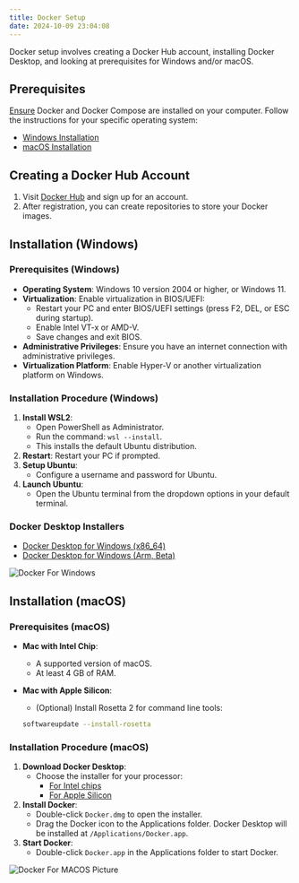 ```yaml
---
title: Docker Setup
date: 2024-10-09 23:04:08
---
```


Docker setup involves creating a Docker Hub account, installing Docker Desktop,
and looking at prerequisites for Windows and/or macOS.

## Prerequisites
<p id ="prereqs">
<ins>Ensure</ins> Docker and Docker Compose are installed on your computer.
Follow the instructions for your specific operating system:</p>

- [Windows Installation](#installation-windows)
- [macOS Installation](#installation-macos)

## Creating a Docker Hub Account

1. Visit [Docker Hub](https://hub.docker.com/) and sign up for an account.
2. After registration, you can create repositories to store your Docker images.

## Installation (Windows)

### Prerequisites (Windows)

- **Operating System**: Windows 10 version 2004 or higher, or Windows 11.
- **Virtualization**: Enable virtualization in BIOS/UEFI:
  - Restart your PC and enter BIOS/UEFI settings (press F2, DEL, or ESC during startup).
  - Enable Intel VT-x or AMD-V.
  - Save changes and exit BIOS.
- **Administrative Privileges**:
Ensure you have an internet connection with administrative privileges.
- **Virtualization Platform**:
Enable Hyper-V or another virtualization platform on Windows.

### Installation Procedure (Windows)

1. **Install WSL2**:
   - Open PowerShell as Administrator.
   - Run the command: `wsl --install`.
   - This installs the default Ubuntu distribution.
2. **Restart**: Restart your PC if prompted.
3. **Setup Ubuntu**:
   - Configure a username and password for Ubuntu.
4. **Launch Ubuntu**:
   - Open the Ubuntu terminal from the dropdown options in your default terminal.

### Docker Desktop Installers

- [Docker Desktop for Windows (x86_64)](https://desktop.docker.com/win/main/amd64/Docker%20Desktop%20Installer.exe?utm_source=docker&utm_medium=webreferral&utm_campaign=docs-driven-download-win-amd64&_gl=1*ob2okp*_gcl_au*MTk4MjUzOTE5NC4xNzI2MDY0NjIz*_ga*MjEyMDgxMjcwMy4xNzI1NjMyNzQ4*_ga_XJWPQMJYHQ*MTcyNjY4MDQ2OC42LjEuMTcyNjY4MDQ4OS4zOS4wLjA.)
- [Docker Desktop for Windows (Arm, Beta)](https://desktop.docker.com/win/main/arm64/Docker%20Desktop%20Installer.exe?utm_source=docker&utm_medium=webreferral&utm_campaign=docs-driven-download-win-arm64&_gl=1*1sw13m4*_gcl_au*MTk4MjUzOTE5NC4xNzI2MDY0NjIz*_ga*MjEyMDgxMjcwMy4xNzI1NjMyNzQ4*_ga_XJWPQMJYHQ*MTcyNjY4MDQ2OC42LjEuMTcyNjY4MDQ4OS4zOS4wLjA.)

![Docker For Windows](https://github.com/user-attachments/assets/25527e51-215a-4962-b33f-1f02d14b95ec)

## Installation (macOS)

### Prerequisites (macOS)

- **Mac with Intel Chip**:
  - A supported version of macOS.
  - At least 4 GB of RAM.
- **Mac with Apple Silicon**:
  - (Optional) Install Rosetta 2 for command line tools:

  ```bash
  softwareupdate --install-rosetta
  ```

### Installation Procedure (macOS)

1. **Download Docker Desktop**:
   - Choose the installer for your processor:
     - [For Intel chips](https://desktop.docker.com/mac/main/amd64/Docker.dmg?utm_source=docker&utm_medium=webreferral&utm_campaign=docs-driven-download-mac-amd64&_gl=1*t4tomt*_gcl_au*MTk4MjUzOTE5NC4xNzI2MDY0NjIz*_ga*MjEyMDgxMjcwMy4xNzI1NjMyNzQ4*_ga_XJWPQMJYHQ*MTcyNjY2ODQ3MS40LjEuMTcyNjY2ODUyNS42LjAuMA..)
     - [For Apple Silicon](https://desktop.docker.com/mac/main/arm64/Docker.dmg?utm_source=docker&utm_medium=webreferral&utm_campaign=docs-driven-download-mac-arm64&_gl=1*3asmt6*_gcl_au*MTk4MjUzOTE5NC4xNzI2MDY0NjIz*_ga*MjEyMDgxMjcwMy4xNzI1NjMyNzQ4*_ga_XJWPQMJYHQ*MTcyNjY2ODQ3MS40LjEuMTcyNjY2ODUyNS42LjAuMA..)
2. **Install Docker**:
   - Double-click `Docker.dmg` to open the installer.
   - Drag the Docker icon to the Applications folder.
   Docker Desktop will be installed at `/Applications/Docker.app`.
3. **Start Docker**:
   - Double-click `Docker.app` in the Applications folder to start Docker.

![Docker For MACOS Picture](https://github.com/user-attachments/assets/c97d4781-ac0c-433b-b9bf-6226025ece88)
